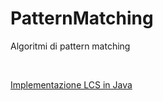 # PatternMatching
<p>Algoritmi di pattern matching</p> <br>
<u><p>Implementazione LCS in Java</p></u>
